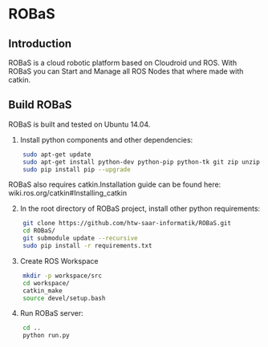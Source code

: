 # ROBaS 
## Introduction
ROBaS is a cloud robotic platform based on Cloudroid und ROS.
With ROBaS you can Start and Manage all ROS Nodes that where made with catkin.



## Build ROBaS
ROBaS is built and tested on Ubuntu 14.04.


1. Install python components and other dependencies:

```bash
    sudo apt-get update
    sudo apt-get install python-dev python-pip python-tk git zip unzip
    sudo pip install pip --upgrade
```
ROBaS also requires catkin.Installation guide can be found here: wiki.ros.org/catkin#Installing_catkin

2. In the root directory of ROBaS project, install other python requirements:

```bash
    git clone https://github.com/htw-saar-informatik/ROBaS.git
    cd ROBaS/
    git submodule update --recursive
    sudo pip install -r requirements.txt
```

3. Create ROS Workspace

```bash
    mkdir -p workspace/src
    cd workspace/
    catkin_make
    source devel/setup.bash
```


4. Run ROBaS server:

```bash
    cd ..
    python run.py
```
